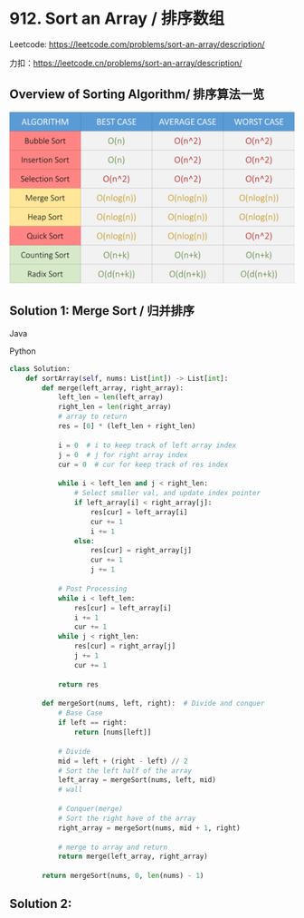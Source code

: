 # 912. Sort an Array / 排序数组

Leetcode: https://leetcode.com/problems/sort-an-array/description/

力扣：https://leetcode.cn/problems/sort-an-array/description/

## Overview of Sorting Algorithm/ 排序算法一览

![1749546197780](image/0912_Sort_an_Array/1749546197780.png)

## Solution 1: Merge Sort / **归并排序**

Java

Python

```python
class Solution:
    def sortArray(self, nums: List[int]) -> List[int]:
        def merge(left_array, right_array):
            left_len = len(left_array)
            right_len = len(right_array)
            # array to return
            res = [0] * (left_len + right_len)

            i = 0  # i to keep track of left array index
            j = 0  # j for right array index
            cur = 0  # cur for keep track of res index

            while i < left_len and j < right_len:
                # Select smaller val, and update index pointer
                if left_array[i] < right_array[j]:
                    res[cur] = left_array[i]
                    cur += 1
                    i += 1
                else:
                    res[cur] = right_array[j]
                    cur += 1
                    j += 1

            # Post Processing
            while i < left_len:
                res[cur] = left_array[i]
                i += 1
                cur += 1
            while j < right_len:
                res[cur] = right_array[j]
                j += 1
                cur += 1

            return res

        def mergeSort(nums, left, right):  # Divide and conquer
            # Base Case
            if left == right:
                return [nums[left]]

            # Divide
            mid = left + (right - left) // 2
            # Sort the left half of the array
            left_array = mergeSort(nums, left, mid)
            # wall

            # Conquer(merge)
            # Sort the right have of the array
            right_array = mergeSort(nums, mid + 1, right)

            # merge to array and return
            return merge(left_array, right_array)

        return mergeSort(nums, 0, len(nums) - 1)

```

## Solution 2:
